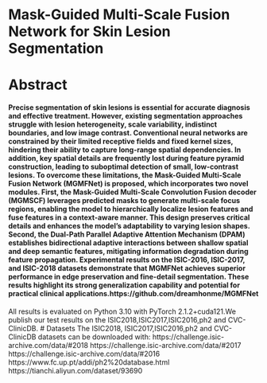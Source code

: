 # Mask-Guided Multi-Scale Fusion Network for Skin Lesion Segmentation
# Abstract
<h4>Precise segmentation of skin lesions is essential for accurate diagnosis and effective treatment. However, existing segmentation approaches struggle with lesion heterogeneity, scale variability, indistinct boundaries, and low image contrast. Conventional neural networks are constrained by their limited receptive fields and fixed kernel sizes, hindering their ability to capture long-range spatial dependencies. In addition, key spatial details are frequently lost during feature pyramid construction, leading to suboptimal detection of small, low-contrast lesions. To overcome these limitations, the Mask-Guided Multi-Scale Fusion Network (MGMFNet) is proposed, which incorporates two novel modules. First, the Mask-Guided Multi-Scale Convolution Fusion decoder (MGMSCF) leverages predicted masks to generate multi-scale focus regions, enabling the model to hierarchically localize lesion features and fuse features in a context-aware manner. This design preserves critical details and enhances the model’s adaptability to varying lesion shapes. Second, the Dual-Path Parallel Adaptive Attention Mechanism (DPAM) establishes bidirectional adaptive interactions between shallow spatial and deep semantic features, mitigating information degradation during feature propagation. Experimental results on the ISIC-2016, ISIC-2017, and ISIC-2018 datasets demonstrate that MGMFNet achieves superior performance in edge preservation and fine-detail segmentation. These results highlight its strong generalization capability and potential for practical clinical applications.https://github.com/dreamhonme/MGMFNet</h4>
All results is evaluated on Python 3.10 with PyTorch 2.1.2+cuda121.We publish our test results on the ISIC2018,ISIC2017,ISIC2016,ph2 and CVC-ClinicDB.
# Datasets
The ISIC2018, ISIC2017,ISIC2016,ph2 and CVC-ClinicDB datasets can be downloaded with:
https://challenge.isic-archive.com/data/#2018
https://challenge.isic-archive.com/data/#2017
https://challenge.isic-archive.com/data/#2016
https://www.fc.up.pt/addi/ph2%20database.html
https://tianchi.aliyun.com/dataset/93690
